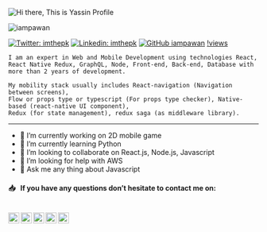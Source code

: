 ![Hi there, This is Yassin Profile](https://raw.githubusercontent.com/YassinHussein/YassinHussein/master/hi_there.png)

 <img src="https://komarev.com/ghpvc/?username=YassinHussein&label=Views&color=blue&style=plastic" alt="iampawan" /> 
 
[![Twitter: imthepk](https://img.shields.io/twitter/follow/YassinHusseiin?style=social)](https://twitter.com/YassinHusseiin)
[![Linkedin: imthepk](https://img.shields.io/badge/-imthepk-blue?style=flat-square&logo=Linkedin&logoColor=white&link=https://www.linkedin.com/in/YassinHussein/)](https://www.linkedin.com/in/YassinHussein/)
[![GitHub iampawan](https://img.shields.io/github/followers/YassinHussein?label=follow&style=social)](https://github.com/YassinHussein)
[!views](https://komarev.com/ghpvc/?username=YassinHussein&label=Views&color=blue&style=plastic)


```
I am an expert in Web and Mobile Development using technologies React,
React Native Redux, GraphQL, Node, Front-end, Back-end, Database with 
more than 2 years of development.

My mobility stack usually includes React-navigation (Navigation between screens),
Flow or props type or typescript (For props type checker), Native-based (react-native UI component),
Redux (for state management), redux saga (as middleware library).
```

---

- 🔭 I’m currently working on 2D mobile game
- 🌱 I’m currently learning Python
- 👯 I’m looking to collaborate on React.js, Node.js, Javascript
- 🤔 I’m looking for help with AWS
- 💬 Ask me any thing about Javascript
<!--
<p align="center">
  <img src="https://github-readme-stats.vercel.app/api?username=YassinHussein&show_icons=true">
</p>
-->

#### 📥 &nbsp; If you have any questions don’t hesitate to contact me on:
<br>
<a href="https://twitter.com/YassinHusseiin">
  <img align="left" alt="Pawan's Twitter" width="22px" src="https://cdn.jsdelivr.net/npm/simple-icons@v3/icons/twitter.svg" />
</a>
<a href="https://linkedin.com/in/YassinHussein">
  <img align="left" alt="Pawan's Linkdein" width="22px" src="https://cdn.jsdelivr.net/npm/simple-icons@v3/icons/linkedin.svg" />
</a>
<a href="https://github.com/YassinHussein">
  <img align="left" alt="Pawan's Github" width="22px" src="https://cdn.jsdelivr.net/npm/simple-icons@v3/icons/github.svg" />
</a>
<!--
<a href="https://instagram.com/codepur_ka_superhero/">
  <img align="left" alt="Pawan's Instagram" width="22px" src="https://cdn.jsdelivr.net/npm/simple-icons@v3/icons/instagram.svg" />
</a>
-->
<a href="https://www.facebook.com/yaseen.hussein/">
  <img align="left" alt="Pawan's Facebook" width="22px" src="https://cdn.jsdelivr.net/npm/simple-icons@v3/icons/facebook.svg" />
</a>
<a href="https://wa.me/+249993535955">
  <img align="left" alt="Pawan's Facebook" width="22px" src="https://cdn.jsdelivr.net/npm/simple-icons@3.4.1/icons/whatsapp.svg" />
</a>


